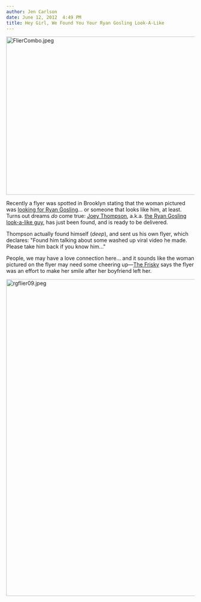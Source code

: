 ```yaml
---
author: Jen Carlson
date: June 12, 2012  4:49 PM
title: Hey Girl, We Found You Your Ryan Gosling Look-A-Like
---
```


<p><span class="mt-enclosure mt-enclosure-image" style="display: inline;"> <img alt="FlierCombo.jpeg" src="https://web.archive.org/web/20120617164019im_/http://gothamist.com/attachments/arts_jen/FlierCombo.jpeg" width="640" height="423" class="image-none"> </span></p>

<p>Recently a flyer was spotted in Brooklyn stating that the woman pictured was <a href="https://web.archive.org/web/20120617164019/http://gothamist.com/2012/06/11/ryan_gosling_1.php">looking for Ryan Gosling</a>... or someone that looks like him, at least. Turns out dreams <em>do</em> come true: <a href="https://web.archive.org/web/20120617164019/https://twitter.com/#!/joeythompson23">Joey Thompson</a>, a.k.a. <a href="https://web.archive.org/web/20120617164019/http://gothamist.com/2012/02/16/video_how_to_look_like_ryan_gosling.php">the Ryan Gosling look-a-like guy</a>, has just been found, and is ready to be delivered. </p>

<p>Thompson actually found himself (<em>deep</em>), and sent us his own flyer, which declares: &quot;Found him talking about some washed up viral video he made. Please take him back if you know him...&quot;</p>

<p>People, we may have a love connection here... and it sounds like the woman pictured on the flyer may need some cheering up&#x2014;<a href="https://web.archive.org/web/20120617164019/http://www.thefrisky.com/2012-06-12/the-real-story-behind-that-ryan-gosling-look-a-like-flyer/">The Frisky</a> says the flyer was an effort to make her smile after her boyfriend left her.</p>

<p><span class="mt-enclosure mt-enclosure-image" style="display: inline;"> <img alt="rgflier09.jpeg" src="https://web.archive.org/web/20120617164019im_/http://gothamist.com/attachments/arts_jen/rgflier09.jpeg" width="640" height="847" class="image-none"> </span></p>